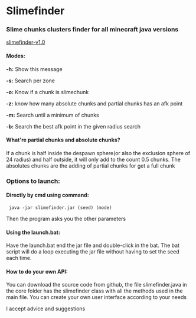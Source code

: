 # Slimefinder
### Slime chunks clusters finder for all minecraft java versions
[slimefinder-v1.0](https://github.com/RLLD576/slimefinder/releases/download/v1.0/Slimefinder.zip)

#### Modes:

**-h:** Show this message

**-s:** Search per zone

**-o:** Know if a chunk is slimechunk

**-z:** know how many absolute chunks and partial chunks has an afk point

**-m:** Search until a minimum of chunks

**-b:** Search the best afk point in the given radius search

#### What're partial chunks and absolute chunks?

If a chunk is half inside the despawn sphere(or also the exclusion sphere of 24 radius) and half outside, it will only add to the count 0.5 chunks.
The absolutes chunks are the adding of partial chunks for get a full chunk

### Options to launch:

#### Directly by cmd using command:

``` java -jar slimefinder.jar (seed) (mode)```

Then the program asks you the other parameters

#### Using the launch.bat:

Have the launch.bat end the jar file and double-click in the bat.
The bat script  will do a loop executing the jar file without having to set the seed each time.

#### How to do your own API:

You can download the source code from github, the file slimefinder.java in the core folder has the slimefinder class with all the methods used in the main file. You can create your own user interface according to your needs

I accept advice and suggestions
